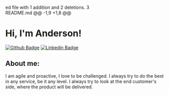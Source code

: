 ed file with 1 addition and 2 deletions.
 3  
README.md
@@ -1,9 +1,8 @@

# Hi, I'm Anderson!

[![Github Badge](https://img.shields.io/badge/-Github-000?style=flat-square&logo=Github&logoColor=white&link=https://github.com/andersonr2605)](https://github.com/andersonrs2605)
[![Linkedin Badge](https://img.shields.io/badge/-LinkedIn-blue?style=flat-square&logo=Linkedin&logoColor=white&link=https://https://www.linkedin.com/in/anderson-rodrigues-34a7721a1/)](https://www.linkedin.com/in/anderson-rodrigues-34a7721a1)


## About me:

I am agile and proactive, I love to be challenged. I always try to do the best in any service, be it any level.
I always try to look at the end customer's side, where the product will be delivered.
